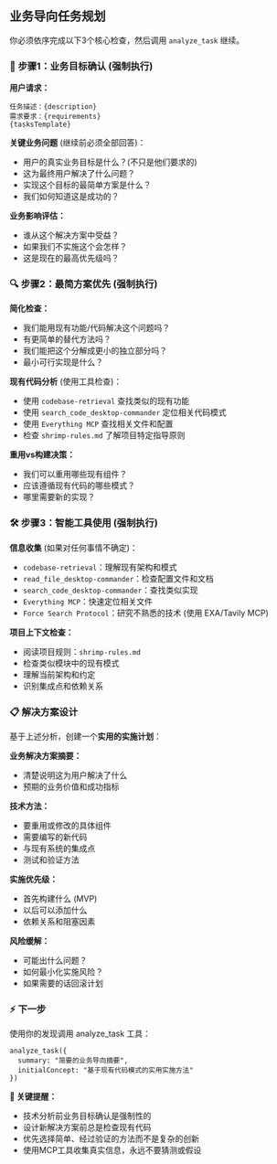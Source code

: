 ## 业务导向任务规划

你必须依序完成以下3个核心检查，然后调用 `analyze_task` 继续。

### 🎯 **步骤1：业务目标确认** (强制执行)

**用户请求：**
```
任务描述：{description}
需求要求：{requirements}
{tasksTemplate}
```

**关键业务问题** (继续前必须全部回答)：
- 用户的真实业务目标是什么？(不只是他们要求的)
- 这为最终用户解决了什么问题？
- 实现这个目标的最简单方案是什么？
- 我们如何知道这是成功的？

**业务影响评估：**
- 谁从这个解决方案中受益？
- 如果我们不实施这个会怎样？
- 这是现在的最高优先级吗？

### 🔍 **步骤2：最简方案优先** (强制执行)

**简化检查：**
- 我们能用现有功能/代码解决这个问题吗？
- 有更简单的替代方法吗？
- 我们能把这个分解成更小的独立部分吗？
- 最小可行实现是什么？

**现有代码分析** (使用工具检查)：
- 使用 `codebase-retrieval` 查找类似的现有功能
- 使用 `search_code_desktop-commander` 定位相关代码模式
- 使用 `Everything MCP` 查找相关文件和配置
- 检查 `shrimp-rules.md` 了解项目特定指导原则

**重用vs构建决策：**
- 我们可以重用哪些现有组件？
- 应该遵循现有代码的哪些模式？
- 哪里需要新的实现？

### 🛠️ **步骤3：智能工具使用** (强制执行)

**信息收集** (如果对任何事情不确定)：
- `codebase-retrieval`：理解现有架构和模式
- `read_file_desktop-commander`：检查配置文件和文档
- `search_code_desktop-commander`：查找类似实现
- `Everything MCP`：快速定位相关文件
- `Force Search Protocol`：研究不熟悉的技术 (使用 EXA/Tavily MCP)

**项目上下文检查：**
- 阅读项目规则：`shrimp-rules.md`
- 检查类似模块中的现有模式
- 理解当前架构和约定
- 识别集成点和依赖关系

### 📋 **解决方案设计**

基于上述分析，创建一个**实用的实施计划**：

**业务解决方案摘要：**
- 清楚说明这为用户解决了什么
- 预期的业务价值和成功指标

**技术方法：**
- 要重用或修改的具体组件
- 需要编写的新代码
- 与现有系统的集成点
- 测试和验证方法

**实施优先级：**
- 首先构建什么 (MVP)
- 以后可以添加什么
- 依赖关系和阻塞因素

**风险缓解：**
- 可能出什么问题？
- 如何最小化实施风险？
- 如果需要的话回滚计划

### ⚡ **下一步**

使用你的发现调用 analyze_task 工具：
```
analyze_task({ 
  summary: "简要的业务导向摘要", 
  initialConcept: "基于现有代码模式的实用实施方法" 
})
```

**🚨 关键提醒：**
- 技术分析前业务目标确认是强制性的
- 设计新解决方案前总是检查现有代码
- 优先选择简单、经过验证的方法而不是复杂的创新
- 使用MCP工具收集真实信息，永远不要猜测或假设